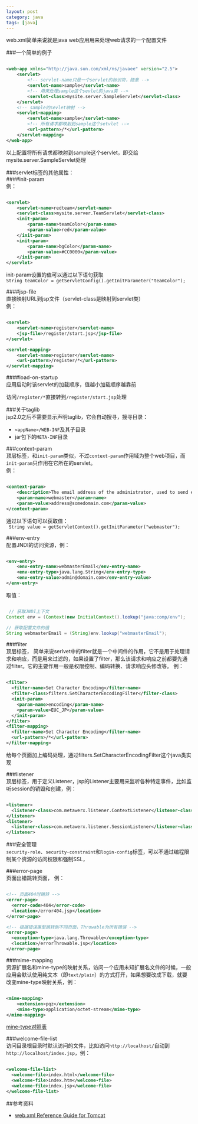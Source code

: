 ```yaml
---
layout: post
category: java
tags: [java]
---
```


web.xml简单来说就是java web应用用来处理web请求的一个配置文件


###一个简单的例子  

```xml

<web-app xmlns="http://java.sun.com/xml/ns/javaee" version="2.5">
    <servlet>
        <!-- servlet-name只是一个servlet的标识符，随意 -->
        <servlet-name>sample</servlet-name>
        <!-- 用来处理sample这个sevlet的java类 -->
        <servlet-class>mysite.server.SampleServlet</servlet-class>
    </servlet>
    <!-- sample的sevlet映射 -->
    <servlet-mapping>
        <servlet-name>sample</servlet-name>
        <!-- 所有请求都映射到sample这个setvlet -->
        <url-pattern>/*</url-pattern>
    </servlet-mapping>
</web-app>

```

<!--break-->

以上配置将所有请求都映射到sample这个servlet，即交给mysite.server.SampleServlet处理
  
###servlet标签的其他属性：  
####init-param  
例：   

```xml

<servlet>
    <servlet-name>redteam</servlet-name>
    <servlet-class>mysite.server.TeamServlet</servlet-class>
    <init-param>
        <param-name>teamColor</param-name>
        <param-value>red</param-value>
    </init-param>
    <init-param>
        <param-name>bgColor</param-name>
        <param-value>#CC0000</param-value>
    </init-param>
</servlet>

```

init-param设置的值可以通过以下语句获取  
`String teamColor = getServletConfig().getInitParameter("teamColor");`

####jsp-file  
直接映射URL到jsp文件（servlet-class是映射到servlet类）  
例：  

```xml

<servlet>
    <servlet-name>register</servlet-name>
    <jsp-file>/register/start.jsp</jsp-file>
</servlet>

<servlet-mapping>
    <servlet-name>register</servlet-name>
    <url-pattern>/register/*</url-pattern>
</servlet-mapping>

```

####load-on-startup  
应用启动时该servlet的加载顺序，值越小加载顺序越靠前

访问`/register/*`直接转到`/register/start.jsp`处理

###关于taglib  
jsp2.0之后不需要显示声明taglib，它会自动搜寻，搜寻目录： 

* `<appName>/WEB-INF`及其子目录
* jar包下的`META-INF`目录

###context-param  
顶层标签，和`init-param`类似，不过`context-param`作用域为整个web项目，而`init-param`只作用在它所在的servlet。  
例：  

```xml

<context-param> 
    <description>The email address of the administrator, used to send error reports.</description> 
    <param-name>webmaster</param-name> 
    <param-value>address@somedomain.com</param-value> 
</context-param> 

```

通过以下语句可以获取值：  
` String value = getServletContext().getInitParameter("webmaster");`

###env-entry  
配置JNDI的访问资源，例：  

```xml

<env-entry> 
    <env-entry-name>webmasterEmail</env-entry-name> 
    <env-entry-type>java.lang.String</env-entry-type> 
    <env-entry-value>admin@domain.com</env-entry-value> 
</env-entry>

```

取值：  

```java

 // 获取JNDI上下文
Context env = (Context)new InitialContext().lookup("java:comp/env");

// 获取配置文件的值
String webmasterEmail = (String)env.lookup("webmasterEmail");

```

###filter  
顶层标签， 简单来说serlvet中的filter就是一个中间件的作用，它不是用于处理请求和响应，而是用来过滤的，如果设置了filter，那么该请求和响应之前都要先通过filter。它的主要作用一般是权限控制、编码转换、请求响应头修改等。  例：  

```xml

<filter>
  <filter-name>Set Character Encoding</filter-name>
  <filter-class>filters.SetCharacterEncodingFilter</filter-class>
  <init-param>
    <param-name>encoding</param-name>
    <param-value>EUC_JP</param-value>
  </init-param>
</filter>
<filter-mapping>
  <filter-name>Set Character Encoding</filter-name>
  <url-pattern>/*</url-pattern>
</filter-mapping> 

```

给每个页面加上编码处理，通过filters.SetCharacterEncodingFilter这个java类实现  

###listener  
顶层标签，用于定义Listener，jsp的Listener主要用来监听各种特定事件，比如监听session的销毁和创建，例：  

```xml

<listener>
  <listener-class>com.metawerx.listener.ContextListener</listener-class>
</listener>
<listener>
  <listener-class>com.metawerx.listener.SessionListener</listener-class>
</listener> 

```

###安全管理  
`security-role`、`security-constraint`和`login-config`标签，可以不通过编程限制某个资源的访问权限和强制SSL，

###error-page  
页面出错跳转页面， 例：  

```xml

<!-- 页面404时跳转 -->
<error-page>
  <error-code>404</error-code>
  <location>/error404.jsp</location>
</error-page>

<!-- 根据错误类型跳转到不同页面，Throwable为所有错误 -->
<error-page>
  <exception-type>java.lang.Throwable</exception-type>
  <location>/errorThrowable.jsp</location>
</error-page> 

```

###mime-mapping  
资源扩展名和mine-type的映射关系，访问一个应用未知扩展名文件的时候，一般应用会默认使用纯文本（即`text/plain`）的方式打开，如果想要改成下载，就要改变mine-type映射关系，例：  

```xml

<mime-mapping> 
    <extension>pqz</extension>
    <mime-type>application/octet-stream</mime-type> 
</mime-mapping>

```

[mine-type对照表](http://tool.oschina.net/commons)


###welcome-file-list  
访问目录根目录时默认访问的文件，比如访问`http://localhost/`自动到`http://localhost/index.jsp`，例：  

```xml

<welcome-file-list>
  <welcome-file>index.html</welcome-file>
  <welcome-file>index.htm</welcome-file>
  <welcome-file>index.jsp</welcome-file>
</welcome-file-list> 

```  


##参考资料  
* [web.xml Reference Guide for Tomcat](http://wiki.metawerx.net/wiki/Web.xml)
